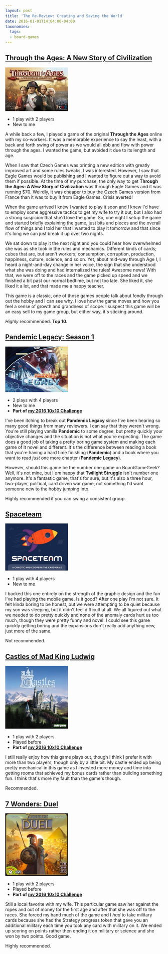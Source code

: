 ```yaml
---
layout: post
title: 'The Re-Review: Creating and Saving the World'
date: 2016-01-01T14:04:00-04:00
taxonomies:
  tags:
  - board-games
---
```

## [Through the Ages: A New Story of Civilization](https://boardgamegeek.com/boardgame/182028/through-ages-new-story-civilization)

![Through the Ages](../assets/covers/through-the-ages.jpg)

- 1 play with 2 players
- New to me

A while back a few, I played a game of the original **Through the Ages** online with my co-workers. It was a memorable experience to say the least, with a back and forth swing of power as we would all ebb and flow with power through the ages. I wanted the game, but avoided it due to its length and age.

When I saw that Czech Games was printing a new edition with greatly improved art and some rules tweaks, I was interested. However, I saw that Eagle Games would be publishing and I wanted to figure out a way to avoid them if possible. At the time of my purchase, the only way to get **Through the Ages: A _New_ Story of Civilization** was through Eagle Games and it was running $70. Weirdly, it was cheaper to buy the Czech Games version from France than it was to buy it from Eagle Games. Crisis averted!

When the game arrived I knew I wanted to play it soon and I knew I'd have to employ some aggressive tactics to get my wife to try it out, but I also had a strong suspicion that she'd love the game. So, one night I setup the game and started briefly explaining the game, just bits and pieces and the overall flow of things and I told her that I wanted to play it tomorrow and that since it's long we can just break it up over two nights.

We sat down to play it the next night and you could hear how overwhelmed she was as she took in the rules and mechanics. Different kinds of cards; cubes that are, but aren't workers; consumption, corruption, production, happiness, culture, science, and so on. Yet, about mid-way through Age I, I heard a night-and-day change in her voice, the sign that she understood what she was doing and had internalized the rules! Awesome news! With that, we were off to the races and the game picked up speed and we finished a bit past our normal bedtime, but not too late. She liked it, she liked it a lot, and that made me a happy teacher.

This game is a classic, one of those games people talk about fondly through out the hobby and I can see why. I love how the game moves and how you feel a sense of growth and grandness of scope. I suspect this game will be an easy sell to my game group, but either way, it's sticking around.

_Highly_ recommended. **Top 10.**

## [Pandemic Legacy: Season 1](https://boardgamegeek.com/boardgame/161936/pandemic-legacy-season-1)

![Pandemic Legacy](../assets/covers/pandemic-legacy.jpg)

- 2 plays with 4 players
- New to me
- **Part of [my 2016 10x10 Challenge](https://boardgamegeek.com/geeklist/202712/wesbakers-2016-10x10-hardcore-challenge)**

I've been itching to break out **Pandemic Legacy** since I've been hearing so many good things from many reviewers. I can say that they weren't wrong. You're still playing vanilla **Pandemic** to some degree, but pretty quickly your objective changes and the situation is not what you're expecting. The game does a good job of taking a pretty boring game system and making each game of it novel and different. It's the difference between reading a book that you're having a hard time finishing (**Pandemic**) and a book where you want to read _just_ one more chapter (**Pandemic Legacy**).

However, should this game be the number one game on BoardGameGeek? Well, it's not mine, but I _am_ happy that **Twilight Struggle** isn't number one anymore. It's a fantastic game, that's for sure, but it's also a three hour, two-player, political, card driven war game, not something I'd want someone new to the hobby jumping into.

Highly recommended if you can swing a consistent group.

## [Spaceteam](https://boardgamegeek.com/boardgame/184491/spaceteam)

![Spaceteam](../assets/covers/spaceteam.jpg)

- 1 play with 4 players
- New to me

I backed this one entirely on the strength of the graphic design and the fun I've had playing the mobile game. Is it good? After one play I'm not sure. It felt kinda boring to be honest, but we were attempting to be quiet because my son was sleeping, but it didn't feel difficult at all. We all figured out what we needed to do pretty quickly and none of the anomaly cards hurt us too much, though they were pretty funny and novel. I could see this game quickly getting boring and the expansions don't really add anything new, just more of the same.

Not recommended.

## [Castles of Mad King Ludwig](https://boardgamegeek.com/boardgame/155426/castles-mad-king-ludwig)

![Castles of Mad King Ludwig](../assets/covers/castles-of-mad-king-ludwig.jpg)

- 1 play with 2 players
- Played before
- **Part of [my 2016 10x10 Challenge](https://boardgamegeek.com/geeklist/202712/wesbakers-2016-10x10-hardcore-challenge)**

I still really enjoy how this game plays out, though I think I prefer it with more than two players, though only by a little bit. My castle ended up being pretty mechanical in this game as I invested more money and time into getting rooms that achieved my bonus cards rather than building something fun. I think that's more my fault than the game's though.

Recommended.

## [7 Wonders: Duel](https://boardgamegeek.com/boardgame/173346/7-wonders-duel)

![7 Wonders: Duel](../assets/covers/7-wonders-duel.jpg)

- 1 play with 2 players
- Played before
- **Part of [my 2016 10x10 Challenge](https://boardgamegeek.com/geeklist/202712/wesbakers-2016-10x10-hardcore-challenge)**

Still a local favorite with my wife. This particular game saw her against the ropes and out of money for the first age and after that she was off to the races. She forced my hand much of the game and I _had_ to take military cards because she had the Strategy progress token that gave you an additional military each time you took any card with military on it. We ended up scoring on points rather then ending it on military or science and she won by two points. Good game.

Highly recommended.
